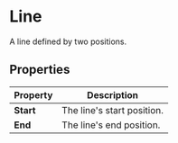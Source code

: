 # Line

A line defined by two positions.

## Properties

| **Property** | **Description**            |
| ------------ | -------------------------- |
| **Start**    | The line's start position. |
| **End**      | The line's end position.   |
